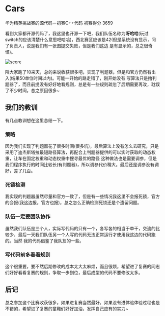 # Cars
华为精英挑战赛的源代码－初赛C++代码 初赛得分 3659

看到大家都开源代码了，我这里也开源一下吧，我们队伍名称为**呀哈哈**(玩过switch的应该清楚什么意思吧哈哈)，西北赛区应该是42(但是系统没有显示，问了负责人，说是我们有一张图提交失败，但是我们这边
是有显示的，总之很奇怪)。

![score](https://github.com/Oldpan/Cars/blob/master/20190401090044.jpg)

陪大家跑了10来天，总的来说收获很多吧，实现了判题器，但是和官方仍然有出入(结果50单位时间以内)。可能一开始的路走错了，刚开始没有
写算法只是撸判题器了，而且前提没有好好地看规则，总是有一些规则疏忽了后期需要再改，耽误了不少时间，总之原因很多~

## 我们的教训

有几点教训想在这里总结一下。

### 策略

因为我们实现了判题器花了很多时间(很多坑)，最后算法上没有怎么去研究，只是采用了迪杰斯塔拉最短路径算法，再配合上判题器提供的可以实时获取的动态权重，让车在固定权重和动态权重中搜寻最优的路径
这种做法也是需要调参，但是我们程序执行的时间比较长(有判题器)，所以调参代价稍大。最后还是调参没有调好，差了几百。

### 死锁检测

我实现的判题器虽然尽量和官方一致了，但是有一些情况我这里不会报死锁，官方的会报(我这边报，官方也报)，总之怎么正确检测死锁还是个遗留问题。

### 队伍一定要团队协作
虽然我们队伍是三个人，实际写代码的只有一个，各写各的相当于单干，交流的比较少，最后一天我们队伍另一个人写的代码无法正常运行才使用我这边的代码跑的。当然
我的代码借鉴了我队友的一些。

### 写代码前多看看规则

这个很重要，要不然后期修改的成本太大太麻烦，而且很烦，希望进了复赛的同志们好好看看复赛的规则，争取一步到位，最后成型的代码不要修改太多。

## 后记

总之参加这个比赛收获很多，如果进复赛当然最好，如果没有进体验体验过程也是不错的，希望进了复赛的童鞋们好好加油，发挥自己应有的实力~




